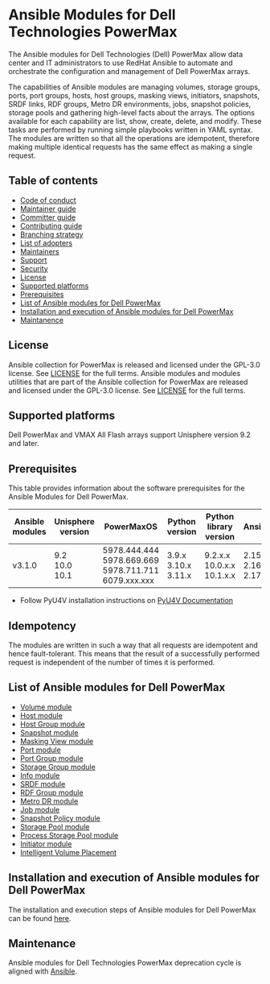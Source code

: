 # Ansible Modules for Dell Technologies PowerMax

The Ansible modules for Dell Technologies (Dell) PowerMax allow data center and IT administrators to use RedHat Ansible to automate and orchestrate the configuration and management of Dell PowerMax arrays.

The capabilities of Ansible modules are managing volumes, storage groups, ports, port groups, hosts, host groups, masking views, initiators, snapshots, SRDF links, RDF groups, Metro DR environments, jobs, snapshot policies, storage pools and gathering high-level facts about the arrays. The options available for each capability are list, show, create, delete, and modify. These tasks are performed by running simple playbooks written in YAML syntax. The modules are written so that all the operations are idempotent, therefore making multiple identical requests has the same effect as making a single request.

## Table of contents

* [Code of conduct](https://github.com/dell/ansible-powermax/blob/main/docs/CODE_OF_CONDUCT.md)
* [Maintainer guide](https://github.com/dell/ansible-powermax/blob/main/docs/MAINTAINER_GUIDE.md)
* [Committer guide](https://github.com/dell/ansible-powermax/blob/main/docs/COMMITTER_GUIDE.md)
* [Contributing guide](https://github.com/dell/ansible-powermax/blob/main/docs/CONTRIBUTING.md)
* [Branching strategy](https://github.com/dell/ansible-powermax/blob/main/docs/BRANCHING.md)
* [List of adopters](https://github.com/dell/ansible-powermax/blob/main/docs/ADOPTERS.md)
* [Maintainers](https://github.com/dell/ansible-powermax/blob/main/docs/MAINTAINERS.md)
* [Support](https://github.com/dell/ansible-powermax/blob/main/docs/SUPPORT.md)
* [Security](https://github.com/dell/ansible-powermax/blob/main/docs/SECURITY.md)
* [License](#license)
* [Supported platforms](#supported-platforms)
* [Prerequisites](#prerequisites)
* [List of Ansible modules for Dell PowerMax](#list-of-ansible-modules-for-dell-powermax)
* [Installation and execution of Ansible modules for Dell PowerMax](#installation-and-execution-of-ansible-modules-for-dell-powermax)
* [Maintanence](#maintanence)

## License
Ansible collection for PowerMax is released and licensed under the GPL-3.0 license. See [LICENSE](https://github.com/dell/ansible-powermax/blob/main/LICENSE) for the full terms. Ansible modules and modules utilities that are part of the Ansible collection for PowerMax are released and licensed under the GPL-3.0 license. See [LICENSE](https://github.com/dell/ansible-powermax/blob/main/LICENSE) for the full terms.

## Supported platforms
Dell PowerMax and VMAX All Flash arrays support Unisphere version 9.2 and later.

## Prerequisites
This table provides information about the software prerequisites for the Ansible Modules for Dell PowerMax.

| **Ansible modules** | **Unisphere version** | **PowerMaxOS** | **Python version**            | **Python library version** | **Ansible**              |
|---------------------|-----------------------|----------------|-------------------------------|----------------------------|--------------------------|
| v3.1.0 | 9.2 <br> 10.0 <br> 10.1 | 5978.444.444 <br> 5978.669.669 <br> 5978.711.711 <br> 6079.xxx.xxx | 3.9.x <br> 3.10.x <br> 3.11.x | 9.2.x.x <br> 10.0.x.x <br> 10.1.x.x | 2.15 <br> 2.16 <br> 2.17 |

  * Follow PyU4V installation instructions on [PyU4V Documentation](https://pyu4v.readthedocs.io/)

## Idempotency
The modules are written in such a way that all requests are idempotent and hence fault-tolerant. This means that the result of a successfully performed request is independent of the number of times it is performed.

## List of Ansible modules for Dell PowerMax
  * [Volume module](https://github.com/dell/ansible-powermax/blob/main/docs/modules/volume.rst)
  * [Host module](https://github.com/dell/ansible-powermax/blob/main/docs/modules/host.rst)
  * [Host Group module](https://github.com/dell/ansible-powermax/blob/main/docs/modules/hostgroup.rst)
  * [Snapshot module](https://github.com/dell/ansible-powermax/blob/main/docs/modules/snapshot.rst)
  * [Masking View module](https://github.com/dell/ansible-powermax/blob/main/docs/modules/maskingview.rst)
  * [Port module](https://github.com/dell/ansible-powermax/blob/main/docs/modules/port.rst)
  * [Port Group module](https://github.com/dell/ansible-powermax/blob/main/docs/modules/portgroup.rst)
  * [Storage Group module](https://github.com/dell/ansible-powermax/blob/main/docs/modules/storagegroup.rst)
  * [Info module](https://github.com/dell/ansible-powermax/blob/main/docs/modules/info.rst)
  * [SRDF module](https://github.com/dell/ansible-powermax/blob/main/docs/modules/srdf.rst)
  * [RDF Group module](https://github.com/dell/ansible-powermax/blob/main/docs/modules/rdfgroup.rst)
  * [Metro DR module](https://github.com/dell/ansible-powermax/blob/main/docs/modules/metrodr.rst)
  * [Job module](https://github.com/dell/ansible-powermax/blob/main/docs/modules/job.rst)
  * [Snapshot Policy module](https://github.com/dell/ansible-powermax/blob/main/docs/modules/snapshotpolicy.rst)
  * [Storage Pool module](https://github.com/dell/ansible-powermax/blob/main/docs/modules/storagepool.rst)
  * [Process Storage Pool module](https://github.com/dell/ansible-powermax/blob/main/docs/modules/process_storage_pool_dict.rst)
  * [Initiator module](https://github.com/dell/ansible-powermax/blob/main/docs/modules/initiator.rst)
  * [Intelligent Volume Placement](https://github.com/dell/ansible-powermax/blob/main/docs/modules/capacity_role.rst)

## Installation and execution of Ansible modules for Dell PowerMax
The installation and execution steps of Ansible modules for Dell PowerMax can be found [here](https://github.com/dell/ansible-powermax/blob/main/docs/INSTALLATION.md).

## Maintenance
Ansible modules for Dell Technologies PowerMax deprecation cycle is aligned with [Ansible](https://docs.ansible.com/ansible/latest/dev_guide/module_lifecycle.html).
